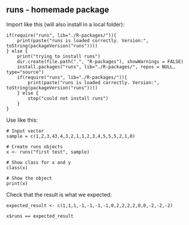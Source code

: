 runs - homemade package
-----------------------

Import like this (will also install in a local folder):

```
if(require("runs", lib="./R-packages/")){
    print(paste("runs is loaded correctly. Version:", toString(packageVersion("runs"))))
} else {
    print("trying to install runs")
    dir.create(file.path(".", "R-packages"), showWarnings = FALSE)
    install.packages("runs", lib="./R-packages/", repos = NULL, type="source")
    if(require("runs", lib="./R-packages/")){
        print(paste("runs is loaded correctly. Version:", toString(packageVersion("runs"))))
    } else {
        stop("could not install runs")
    }
}
```


Use like this:

```
# Input vector
sample = c(1,2,3,43,4,3,2,1,1,2,3,4,5,5,5,2,1,0)

# Create runs objects
x <- runs("first test", sample)

# Show class for x and y
class(x)

# Show the object
print(x)
```


Check that the result is what we expected:

```
expected_result <- c(1,1,1,-1,-1,-1,-1,0,2,2,2,2,0,0,-2,-2,-2)

x$runs == expected_result
```

